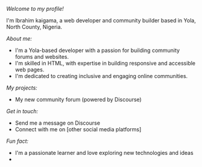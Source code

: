 

_Welcome to my profile!_

I'm Ibrahim kaigama, a web developer and community builder based in Yola, North County, Nigeria.

_About me:_

- I'm a Yola-based developer with a passion for building community forums and websites.
- I'm skilled in HTML, with expertise in building responsive and accessible web pages.
- I'm dedicated to creating inclusive and engaging online communities.

_My projects:_

- My new community forum (powered by Discourse)

_Get in touch:_

- Send me a message on Discourse
- Connect with me on [other social media platforms]

_Fun fact:_

- I'm a passionate learner and love exploring new technologies and ideas
- 
